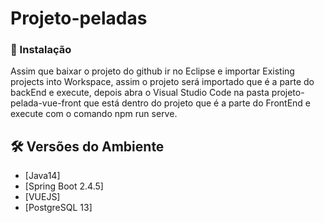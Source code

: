 # Projeto-peladas

### 🔧 Instalação

Assim que baixar o projeto do github ir no Eclipse e importar Existing projects into Workspace, assim o projeto será importado que é a parte do backEnd e execute, depois abra o Visual Studio Code na pasta projeto-pelada-vue-front que está dentro do projeto que é a parte do FrontEnd e execute com o comando npm run serve.

## 🛠️ Versões do Ambiente
* [Java14]
* [Spring Boot 2.4.5]
* [VUEJS]
* [PostgreSQL 13]
